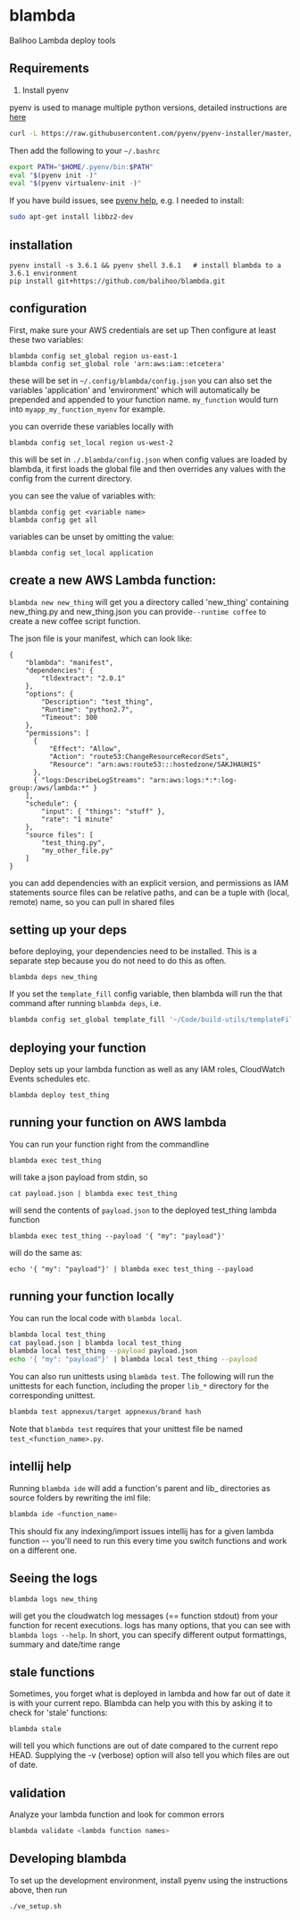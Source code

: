 # blambda
Balihoo Lambda deploy tools

## Requirements

1. Install pyenv

pyenv is used to manage multiple python versions, detailed instructions
are [here](https://github.com/pyenv/pyenv-installer#github-way-recommended)

```bash
curl -L https://raw.githubusercontent.com/pyenv/pyenv-installer/master/bin/pyenv-installer | bash
```

Then add the following to your `~/.bashrc`

```bash
export PATH="$HOME/.pyenv/bin:$PATH"
eval "$(pyenv init -)"
eval "$(pyenv virtualenv-init -)"
```

If you have build issues, see [pyenv help](https://github.com/pyenv/pyenv/wiki/Common-build-problems), 
e.g. I needed to install:

```bash
sudo apt-get install libbz2-dev
```

## installation
```
pyenv install -s 3.6.1 && pyenv shell 3.6.1   # install blambda to a 3.6.1 environment 
pip install git+https://github.com/balihoo/blambda.git
```

## configuration
First, make sure your AWS credentials are set up
Then configure at least these two variables:
```
blambda config set_global region us-east-1
blambda config set_global role 'arn:aws:iam::etcetera'
```
these will be set in `~/.config/blambda/config.json`
you can also set the variables 'application' and 'environment' which will automatically be prepended and appended to your function name. `my_function` would turn into `myapp_my_function_myenv` for example.

you can override these variables locally with
```
blambda config set_local region us-west-2
```
this will be set in `./.blambda/config.json`
when config values are loaded by blambda, it first loads the global file and then overrides any values with the config from the current directory.

you can see the value of variables with:
```
blambda config get <variable name>
blambda config get all
```

variables can be unset by omitting the value:
```
blambda config set_local application
```

## create a new AWS Lambda function:
`blambda new new_thing`
will get you a directory called 'new_thing' containing new_thing.py and new_thing.json
you can provide`--runtime coffee` to create a new coffee script function.

The json file is your manifest, which can look like:
```
{
    "blambda": "manifest",
    "dependencies": {
        "tldextract": "2.0.1"
    },
    "options": {
        "Description": "test_thing",
        "Runtime": "python2.7",
        "Timeout": 300
    },
    "permissions": [
      {
          "Effect": "Allow",
          "Action": "route53:ChangeResourceRecordSets",
          "Resource": "arn:aws:route53:::hostedzone/SAKJHAUHIS"
      },
      { "logs:DescribeLogStreams": "arn:aws:logs:*:*:log-group:/aws/lambda:*" }
    ],
    "schedule": {
        "input": { "things": "stuff" },
        "rate": "1 minute"
    },
    "source files": [
        "test_thing.py",
        "my_other_file.py"
    ]
}
```

you can add dependencies with an explicit version, and permissions as IAM statements
source files can be relative paths, and can be a tuple with (local, remote) name, so you can pull in shared files

## setting up your deps
before deploying, your dependencies need to be installed. This is a separate step because you do not need to do this as often.
```
blambda deps new_thing
```

If you set the `template_fill` config variable, then blambda will run
the that command after running `blambda deps`, i.e.

```bash
blambda config set_global template_fill '~/Code/build-utils/templateFill.pl --data ~/Code/balihoo_config/dev/balihoo.config'
```

## deploying your function
Deploy sets up your lambda function as well as any IAM roles, CloudWatch Events schedules etc.
```
blambda deploy test_thing
```

## running your function on AWS lambda
You can run your function right from the commandline
```
blambda exec test_thing
```
will take a json payload from stdin, so
```
cat payload.json | blambda exec test_thing
```
will send the contents of `payload.json` to the deployed test_thing lambda function
```
blambda exec test_thing --payload '{ "my": "payload"}'
```
will do the same as:
```
echo '{ "my": "payload"}' | blambda exec test_thing --payload
```

## running your function locally

You can run the local code with `blambda local`.

```bash
blambda local test_thing
cat payload.json | blambda local test_thing
blambda local test_thing --payload payload.json
echo '{ "my": "payload"}' | blambda local test_thing --payload
```

You can also run unittests using `blambda test`.  The following
will run the unittests for each function, including the proper
`lib_*` directory for the corresponding unittest.
 
```bash
blambda test appnexus/target appnexus/brand hash
```

Note that `blambda test` requires that your unittest file be named
`test_<function_name>.py`.

## intellij help

Running `blambda ide` will add a function's parent and lib_ 
directories as source folders by rewriting the iml file:

```bash
blambda ide <function_name>
```

This should fix any indexing/import issues intellij has for a 
given lambda function -- you'll need to run this every time
you switch functions and work on a different one.


## Seeing the logs
```
blambda logs new_thing
```
will get you the cloudwatch log messages (== function stdout) from your function for recent executions. logs has many options, that you can see with `blambda logs --help`. In short, you can specify different output formattings, summary and date/time range

## stale functions
Sometimes, you forget what is deployed in lambda and how far out of date it is with your current repo.
Blambda can help you with this by asking it to check for 'stale' functions:
```
blambda stale
```
will tell you which functions are out of date compared to the current repo HEAD.
Supplying the -v (verbose) option will also tell you which files are out of date.


## validation

Analyze your lambda function and look for common errors
```bash
blambda validate <lambda function names>
```

## Developing blambda

To set up the development environment, install pyenv using the instructions above,
then run

```bash
./ve_setup.sh
```
